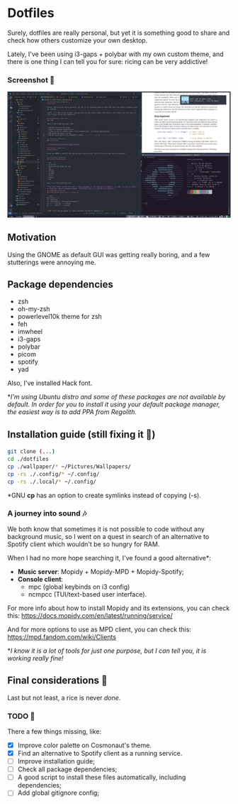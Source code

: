 # Dotfiles

Surely, dotfiles are really personal, but yet it is something good to share and
check how others customize your own desktop.

Lately, I've been using i3-gaps + polybar with my own custom theme, and there is
one thing I can tell you for sure: ricing can be very addictive!

### Screenshot :star_struck:

![](screenshot/screenshot2.png?raw=true)

## Motivation

Using the GNOME as default GUI was getting really boring, and a few stutterings
were annoying me.

## Package dependencies

* zsh
* oh-my-zsh
* powerlevel10k theme for zsh
* feh
* imwheel
* i3-gaps
* polybar
* picom
* spotify
* yad

Also, I've installed Hack font.

**I'm using Ubuntu distro and some of these packages are not available by
default. In order for you to install it using your default package manager, the
easiest way is to add PPA from Regolith.*
## Installation guide (still fixing it :construction_worker:)

```bash
git clone (...)
cd ./dotfiles
cp ./wallpaper/* ~/Pictures/Wallpapers/
cp -rs ./.config/* ~/.config/
cp -rs ./.local/* ~/.config/
```

*GNU **cp** has an option to create symlinks instead of copying (-s).

### A journey into sound :notes:

We both know that sometimes it is not possible to code without any background
music, so I went on a quest in search of an alternative to Spotify client which
wouldn't be so hungry for RAM.

When I had no more hope searching it, I've found a good alternative*:
* **Music server**: Mopidy + Mopidy-MPD + Mopidy-Spotify;
* **Console client**:
    * mpc (global keybinds on i3 config)
    * ncmpcc (TUI/text-based user interface).

For more info about how to install Mopidy and its extensions, you can check
this: https://docs.mopidy.com/en/latest/running/service/

And for more options to use as MPD client, you can check this:
https://mpd.fandom.com/wiki/Clients

**I know it is a lot of tools for just one purpose, but I can tell you, it is
working really fine!*

## Final considerations :lotus_position:

Last but not least, a rice is never *done*.

### TODO :memo:

There a few things missing, like:

- [x] Improve color palette on Cosmonaut's theme.
- [x] Find an alternative to Spotify client as a running service.
- [ ] Improve installation guide;
- [ ] Check all package dependencies;
- [ ] A good script to install these files automatically, including
  dependencies;
- [ ] Add global gitignore config;
